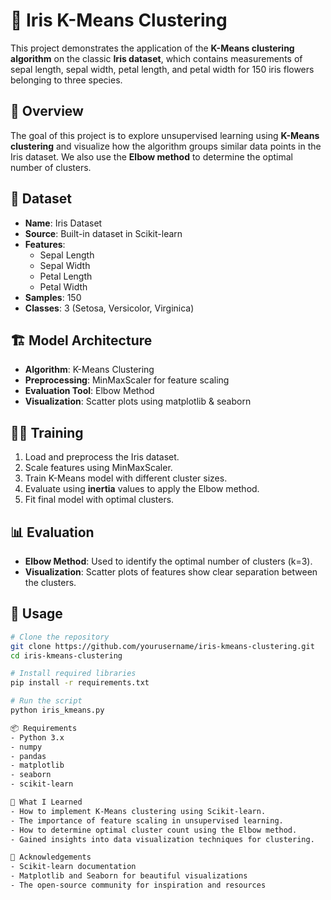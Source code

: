 # 🌸 Iris K-Means Clustering
This project demonstrates the application of the **K-Means clustering algorithm** on the classic **Iris dataset**, which contains measurements of sepal length, sepal width, petal length, and petal width for 150 iris flowers belonging to three species.

## 🎯 Overview
The goal of this project is to explore unsupervised learning using **K-Means clustering** and visualize how the algorithm groups similar data points in the Iris dataset. We also use the **Elbow method** to determine the optimal number of clusters.

## 📁 Dataset
- **Name**: Iris Dataset  
- **Source**: Built-in dataset in Scikit-learn  
- **Features**:
  - Sepal Length
  - Sepal Width
  - Petal Length
  - Petal Width  
- **Samples**: 150  
- **Classes**: 3 (Setosa, Versicolor, Virginica)

## 🏗️ Model Architecture
- **Algorithm**: K-Means Clustering  
- **Preprocessing**: MinMaxScaler for feature scaling  
- **Evaluation Tool**: Elbow Method  
- **Visualization**: Scatter plots using matplotlib & seaborn

## 🏋️‍♂️ Training
1. Load and preprocess the Iris dataset.
2. Scale features using MinMaxScaler.
3. Train K-Means model with different cluster sizes.
4. Evaluate using **inertia** values to apply the Elbow method.
5. Fit final model with optimal clusters.

## 📊 Evaluation
- **Elbow Method**: Used to identify the optimal number of clusters (k=3).
- **Visualization**: Scatter plots of features show clear separation between the clusters.

## 🚀 Usage
```bash
# Clone the repository
git clone https://github.com/yourusername/iris-kmeans-clustering.git
cd iris-kmeans-clustering

# Install required libraries
pip install -r requirements.txt

# Run the script
python iris_kmeans.py

📦 Requirements
- Python 3.x
- numpy
- pandas
- matplotlib
- seaborn
- scikit-learn

🧠 What I Learned
- How to implement K-Means clustering using Scikit-learn.
- The importance of feature scaling in unsupervised learning.
- How to determine optimal cluster count using the Elbow method.
- Gained insights into data visualization techniques for clustering.

🙌 Acknowledgements
- Scikit-learn documentation
- Matplotlib and Seaborn for beautiful visualizations
- The open-source community for inspiration and resources
